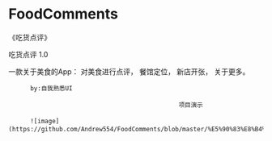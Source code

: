 # FoodComments
《吃货点评》

吃货点评 1.0

一款关于美食的App： 
          对美食进行点评， 
          餐馆定位， 
          新店开张， 
          关于更多。

          by:自我熟悉UI

                                                   项目演示
                                        
          ![image](https://github.com/Andrew554/FoodComments/blob/master/%E5%90%83%E8%B4%A7%E7%82%B9%E8%AF%841.0.gif)
